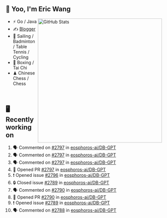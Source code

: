 ## 👋 Yoo, I'm Eric Wang

<img align="right" src="https://github-readme-stats.vercel.app/api?username=WangzJi&show_icons=true&theme=tokyonight&hide_border=true" alt="GitHub Stats" width="400" />


- ⚡ Go / Java
- ✍️ [Blogger](https://niceu.wang)
- 🏃 Sailing / Badminton / Table Tennis / Cycling
- 🥋 Boxing / Tai Chi
- ♟ Chinese Chess / Chess

<br/>

## 🖥️ Recently working on
<!--START_SECTION:activity-->
1. 🗣 Commented on [#2797](https://github.com/eosphoros-ai/DB-GPT/pull/2797#issuecomment-3018954227) in [eosphoros-ai/DB-GPT](https://github.com/eosphoros-ai/DB-GPT)
2. 🗣 Commented on [#2797](https://github.com/eosphoros-ai/DB-GPT/pull/2797#issuecomment-3017604869) in [eosphoros-ai/DB-GPT](https://github.com/eosphoros-ai/DB-GPT)
3. 🗣 Commented on [#2797](https://github.com/eosphoros-ai/DB-GPT/pull/2797#issuecomment-3011209052) in [eosphoros-ai/DB-GPT](https://github.com/eosphoros-ai/DB-GPT)
4. 💪 Opened PR [#2797](https://github.com/eosphoros-ai/DB-GPT/pull/2797) in [eosphoros-ai/DB-GPT](https://github.com/eosphoros-ai/DB-GPT)
5. ❗ Opened issue [#2796](https://github.com/eosphoros-ai/DB-GPT/issues/2796) in [eosphoros-ai/DB-GPT](https://github.com/eosphoros-ai/DB-GPT)
6. 🔒 Closed issue [#2789](https://github.com/eosphoros-ai/DB-GPT/issues/2789) in [eosphoros-ai/DB-GPT](https://github.com/eosphoros-ai/DB-GPT)
7. 🗣 Commented on [#2790](https://github.com/eosphoros-ai/DB-GPT/pull/2790#issuecomment-2999191633) in [eosphoros-ai/DB-GPT](https://github.com/eosphoros-ai/DB-GPT)
8. 💪 Opened PR [#2790](https://github.com/eosphoros-ai/DB-GPT/pull/2790) in [eosphoros-ai/DB-GPT](https://github.com/eosphoros-ai/DB-GPT)
9. ❗ Opened issue [#2789](https://github.com/eosphoros-ai/DB-GPT/issues/2789) in [eosphoros-ai/DB-GPT](https://github.com/eosphoros-ai/DB-GPT)
10. 🗣 Commented on [#2788](https://github.com/eosphoros-ai/DB-GPT/issues/2788#issuecomment-2998533627) in [eosphoros-ai/DB-GPT](https://github.com/eosphoros-ai/DB-GPT)
<!--END_SECTION:activity-->

